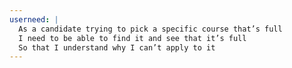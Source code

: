 ```yaml
---
userneed: |
  As a candidate trying to pick a specific course that’s full
  I need to be able to find it and see that it’s full
  So that I understand why I can’t apply to it
---
```

